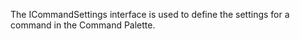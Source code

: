 The ICommandSettings interface is used to define the settings for a command in the Command Palette.
